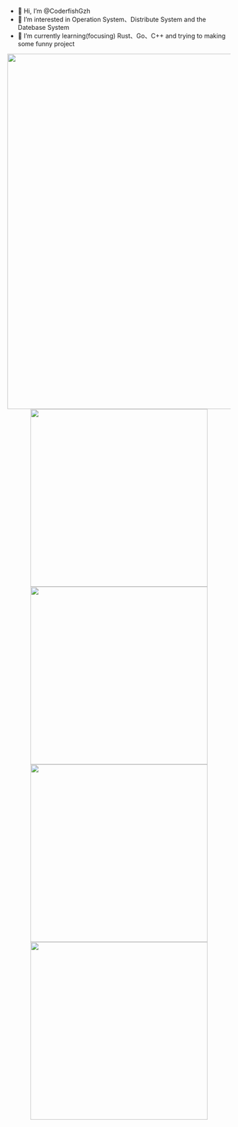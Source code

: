 - 👋 Hi, I’m @CoderfishGzh
- 👀 I’m interested in Operation System、Distribute System and the Datebase System
- 🌱 I’m currently learning(focusing) Rust、Go、C++ and trying to making some funny project

<div align=center>
    <img width="800" src="http://github-profile-summary-cards.vercel.app/api/cards/profile-details?username=CoderfishGzh&theme=github_dark">
</div>

<div align=center>
    <img width="400" src="http://github-profile-summary-cards.vercel.app/api/cards/repos-per-language?username=CoderfishGzh&theme=github_dark">
    <img width="400" src="http://github-profile-summary-cards.vercel.app/api/cards/most-commit-language?username=CoderfishGzh&theme=github_dark">
</div>

<div align=center>
    <img width="400" src="http://github-profile-summary-cards.vercel.app/api/cards/stats?username=CoderfishGzh&theme=github_dark">
    <img width="400" src="http://github-profile-summary-cards.vercel.app/api/cards/productive-time?username=CoderfishGzh&theme=github_dark&utcOffset=8">
</div>






<!---
CoderfishGzh/CoderfishGzh is a ✨ special ✨ repository because its `README.md` (this file) appears on your GitHub profile.
You can click the Preview link to take a look at your changes.
--->
